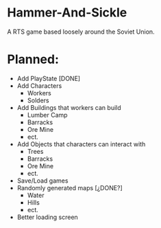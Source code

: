 # Hammer-And-Sickle
A RTS game based loosely around the Soviet Union.

# Planned:
<ul>
  <li>Add PlayState [DONE]</li>
  <li>Add Characters
  	<ul style="list-style-type:square">
      <li>Workers</li>
      <li>Solders</li>
   </ul>
  </li>
  <li>Add Buildings that workers can build
  	<ul style="list-style-type:square">
      <li>Lumber Camp</li>
      <li>Barracks</li>
      <li>Ore Mine</li>
      <li>ect.</li>
   </ul>
  </li>
  <li>Add Objects that characters can interact with
  	<ul style="list-style-type:square">
      <li>Trees</li>
      <li>Barracks</li>
      <li>Ore Mine</li>
      <li>ect.</li>
   </ul>
  </li>
  <li>Save/Load games</li>
  <li>Randomly generated maps [¿DONE?]
  <ul style="list-style-type:square">
      <li>Water</li>
      <li>Hills</li>
      <li>ect.</li>
   </ul>
  </li>
  <li>Better loading screen</li>
</ul>
